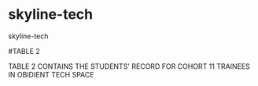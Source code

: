 # skyline-tech
skyline-tech


#TABLE 2

TABLE 2 CONTAINS THE STUDENTS' RECORD FOR COHORT 11 TRAINEES IN OBIDIENT TECH SPACE